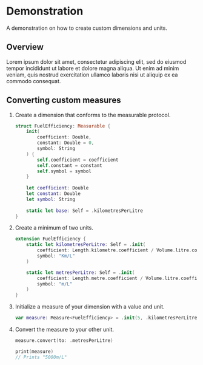 # Demonstration

A demonstration on how to create custom dimensions and units.

## Overview

Lorem ipsum dolor sit amet, consectetur adipiscing elit, sed do eiusmod tempor incididunt ut labore et dolore magna aliqua. Ut enim ad minim veniam, quis nostrud exercitation ullamco laboris nisi ut aliquip ex ea commodo consequat.

## Converting custom measures

1. Create a dimension that conforms to the measurable protocol.

	```swift
    struct FuelEfficiency: Measurable {
        init(
            coefficient: Double,
            constant: Double = 0,
            symbol: String
        ) {
            self.coefficient = coefficient
            self.constant = constant
            self.symbol = symbol
        }
		
        let coefficient: Double
        let constant: Double
        let symbol: String
		
        static let base: Self = .kilometresPerLitre
	}
	```

2. Create a minimum of two units.

	```swift
    extension FuelEfficiency {
        static let kilometresPerLitre: Self = .init(
            coefficient: Length.kilometre.coefficient / Volume.litre.coefficient,
            symbol: "Km/L"
        )

        static let metresPerLitre: Self = .init(
            coefficient: Length.metre.coefficient / Volume.litre.coefficient,
            symbol: "m/L"
        )
    }


3. Initialize a measure of your dimension with a value and unit.

	```swift
    var measure: Measure<FuelEfficiency> = .init(5, .kilometresPerLitre)
	```

4. Convert the measure to your other unit.

    ```swift
    measure.convert(to: .metresPerLitre)

    print(measure)
    // Prints "5000m/L"
	```
